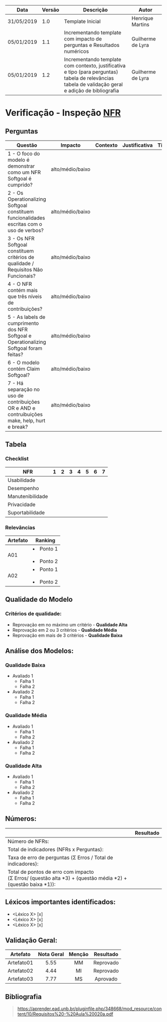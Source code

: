 | Data | Versão | Descrição | Autor |
| - | - | - | - |
| 31/05/2019 | 1.0 | Template Inicial | Henrique Martins |
| 05/01/2019 | 1.1 | Incrementando template com impacto de perguntas e Resultados numéricos | Guilherme de Lyra |
| 05/01/2019 | 1.2 | Incrementando template com contexto, justificativa e tipo (para perguntas)<br />tabela de relevâncias<br />tabela de validação geral<br />e adição de bibliografia | Guilherme de Lyra |


# Verificação - Inspeção [NFR](https://github.com/requisitos-2019-1/Ribon/wiki/NFR-Softgoal)
## Perguntas

| Questão | Impacto | Contexto | Justificativa | Tipo |
| ------- | :-----: | :------: | :-----------: | :--: |
| 1 - O foco do modelo é demonstrar como um NFR Softgoal é cumprido? | alto/médio/baixo | | | |
| 2 - Os Operationalizing Softgoal constituem funcionalidades escritas com o uso de verbos? | alto/médio/baixo | | | |
| 3 - Os NFR Softgoal constituem critérios de qualidade / Requisitos Não Funcionais? | alto/médio/baixo | | | |
| 4 - O NFR contém mais que três níveis de contribuições? | alto/médio/baixo | | | |
| 5 - As labels de cumprimento dos NFR Softgoal e Operationalizing Softgoal foram feitas? | alto/médio/baixo | | | |
| 6 - O modelo contém Claim Softgoal? | alto/médio/baixo | | | |
| 7 - Há separação no uso de contribuições OR e AND e contruibuições make, help, hurt e break? | alto/médio/baixo | | | |

## Tabela
### Checklist

| NFR | 1 | 2 | 3 | 4 | 5 | 6 | 7 |
| ---- | - | - | - | - | - | - | - |
| Usabilidade |  |  |  |  |  |  |  |  
| Desempenho |  |  |  |  |  |  |  |   
| Manutenibilidade |  |  |  |  |  |  |  |  
| Privacidade |  |  |  |  |  |  |  |  
| Suportabilidade |  |  |  |  |  |  |  |  

### Relevâncias
| Artefato | Ranking |
| -------- | :-----: |
| A01 | <li>Ponto 1</li><br/><li>Ponto 2</li> | 
| A02 | <li>Ponto 1</li><br/><li>Ponto 2</li> | 


## Qualidade do Modelo

### Critérios de qualidade:
 - Reprovação em no máximo um critério - <b>Qualidade Alta</b>
 - Reprovação em 2 ou 3 critérios - <b>Qualidade Média</b>
 - Reprovação em mais de 3 critérios - <b>Qualidade Baixa</b>

 ## Análise dos Modelos:

 ### Qualidade Baixa
  - Avaliado 1
    - Falha 1
    - Falha 2
  - Avaliado 2
    - Falha 1
    - Falha 2
 ### Qualidade Média
  - Avaliado 1
    - Falha 1
    - Falha 2
  - Avaliado 2
    - Falha 1
    - Falha 2
 ### Qualidade Alta
  - Avaliado 1
    - Falha 1
    - Falha 2
  - Avaliado 2
    - Falha 1
    - Falha 2

## Números:																																														
|   | Resultado |
| - | :---------: |
| Número de NFRs: | |
| Total de indicadores (NFRs x Perguntas): |	|
| Taxa de erro de perguntas  (Σ Erros / Total de indicadores): |	 |
| Total de pontos de erro com impacto<br /> (Σ Erros/ (questão alta *3) + (questão média *2) + (questão baixa *1)):| |

## Léxicos importantes identificados:
- <Léxico X> [x]
- <Léxico X> [x]
- <Léxico X> [x]

## Validação Geral:
| Artefato | Nota Geral | Menção | Resultado |
| -------- | :--------: | :----: | :-------: |
| Artefato01 | 5.55 | MM | Reprovado |
| Artefato02 | 4.44 | MI | Reprovado |
| Artefato03 | 7.77 | MS | Aprovado |

## Bibliografia
> https://aprender.ead.unb.br/pluginfile.php/348668/mod_resource/content/10/Requisitos%20-%20Aula%20020a.pdf